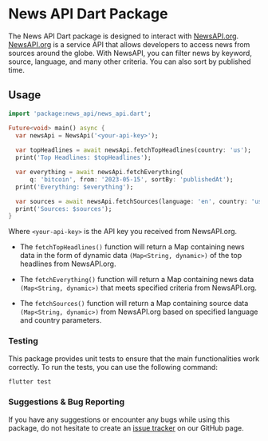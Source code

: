 # News API Dart Package

The News API Dart package is designed to interact with [NewsAPI.org](https://newsapi.org/). [NewsAPI.org](https://newsapi.org/) is a service API that allows developers to access news from sources around the globe. With NewsAPI, you can filter news by keyword, source, language, and many other criteria. You can also sort by published time.

## Usage

```dart
import 'package:news_api/news_api.dart';

Future<void> main() async {
  var newsApi = NewsApi('<your-api-key>');
  
  var topHeadlines = await newsApi.fetchTopHeadlines(country: 'us');
  print('Top Headlines: $topHeadlines');

  var everything = await newsApi.fetchEverything(
      q: 'bitcoin', from: '2023-05-15', sortBy: 'publishedAt');
  print('Everything: $everything');

  var sources = await newsApi.fetchSources(language: 'en', country: 'us');
  print('Sources: $sources');
}
```

Where `<your-api-key>` is the API key you received from NewsAPI.org.

- The `fetchTopHeadlines()` function will return a Map containing news data in the form of dynamic data `(Map<String, dynamic>)` of the top headlines from NewsAPI.org.

- The `fetchEverything()` function will return a Map containing news data `(Map<String, dynamic>)` that meets specified criteria from NewsAPI.org.

- The `fetchSources()` function will return a Map containing source data `(Map<String, dynamic>)` from NewsAPI.org based on specified language and country parameters.

### Testing

This package provides unit tests to ensure that the main functionalities work correctly. To run the tests, you can use the following command:

```bash
flutter test
```

### Suggestions & Bug Reporting

If you have any suggestions or encounter any bugs while using this package, do not hesitate to create an [issue tracker][tracker] on our GitHub page.

[tracker]: https://github.com/chuyentt/news_api/issues